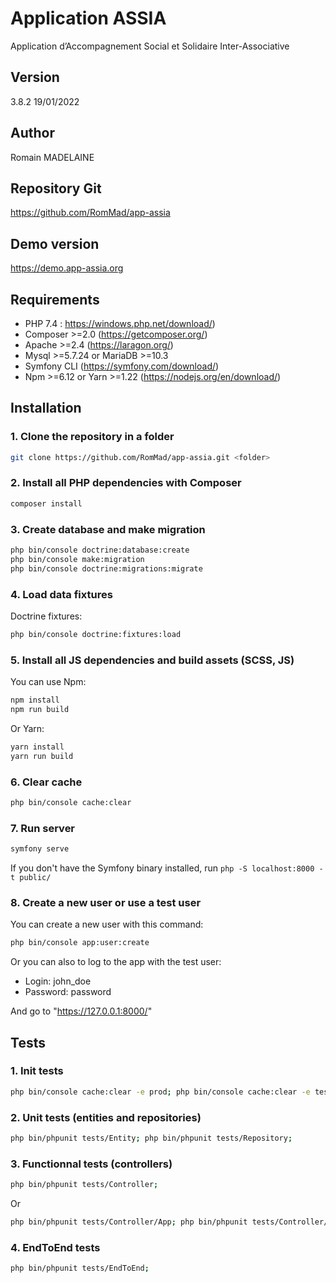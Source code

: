 # Application ASSIA
Application d’Accompagnement Social et Solidaire Inter-Associative

## Version
3.8.2 19/01/2022

## Author
Romain MADELAINE

## Repository Git
https://github.com/RomMad/app-assia

## Demo version
https://demo.app-assia.org


## Requirements
- PHP 7.4 : https://windows.php.net/download/)
- Composer >=2.0 (https://getcomposer.org/)
- Apache >=2.4 (https://laragon.org/)
- Mysql >=5.7.24 or MariaDB >=10.3
- Symfony CLI (https://symfony.com/download/)
- Npm >=6.12 or Yarn >=1.22 (https://nodejs.org/en/download/)

## Installation
### 1. Clone the repository in a folder
```bash
git clone https://github.com/RomMad/app-assia.git <folder>
```

### 2. Install all PHP dependencies with Composer
```bash
composer install
```

### 3. Create database and make migration
```bash
php bin/console doctrine:database:create
php bin/console make:migration
php bin/console doctrine:migrations:migrate
```

### 4. Load data fixtures
Doctrine fixtures:
```bash
php bin/console doctrine:fixtures:load
```

### 5. Install all JS dependencies and build assets (SCSS, JS)
You can use Npm:
```bash
npm install
npm run build
```
Or Yarn:
```bash
yarn install
yarn run build
```

### 6. Clear cache
```bash
php bin/console cache:clear
```

### 7. Run server
```bash
symfony serve
```
If you don't have the Symfony binary installed, run `php -S localhost:8000 -t public/`

### 8. Create a new user or use a test user
You can create a new user with this command:
```bash
php bin/console app:user:create
```

Or you can also to log to the app with the test user:
- Login: john_doe
- Password: password

And go to "https://127.0.0.1:8000/"

## Tests
### 1. Init tests
```bash
php bin/console cache:clear -e prod; php bin/console cache:clear -e test; php bin/console d:d:drop -e test --force; php bin/console d:d:create -e test; php bin/console d:schema:update -e test --force; php bin/console hautelook:f:l -e test -n; 
```
### 2. Unit tests (entities and repositories)
```bash
php bin/phpunit tests/Entity; php bin/phpunit tests/Repository;
```
### 3. Functionnal tests (controllers)
```bash
php bin/phpunit tests/Controller;
```
Or
```bash
php bin/phpunit tests/Controller/App; php bin/phpunit tests/Controller/Admin; php bin/phpunit tests/Controller/Organization; php bin/phpunit tests/Controller/People; php bin/phpunit tests/Controller/Support; php bin/phpunit tests/Controller/Evaluation; php bin/phpunit tests/Controller/Note; php bin/phpunit tests/Controller/Rdv; php bin/phpunit tests/Controller/Document; php bin/phpunit tests/Controller/Payment; 
```
### 4. EndToEnd tests
```bash
php bin/phpunit tests/EndToEnd;
```